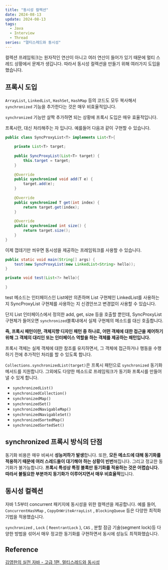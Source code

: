 ```yaml
---
title: "동시성 컬렉션"
date: 2024-08-13
update: 2024-08-13
tags:
  - Java
  - Interview
  - Thread
series: "멀티스레드와 동시성"
---
```


컬렉션 프레임워크는 원자적인 연산이 아니고 여러 연산이 들어가 있기 때문에 멀티 스레드 상황에서 문제가 생깁니다. 따라서 동시성 컬렉션을 만들기 위해
여러가지 도입을 했습니다.

## 프록시 도입

`ArrayList`, `LinkedList`, `HashSet`, `HashMap` 등의 코드도 모두 복사해서 `synchronized` 기능을 추가한다는 것은 매우 비효율적입니다.

`synchronized` 기능만 살짝 추가하면 되는 상황에 프록시 도입은 매우 효율적입니다.

프록시란, 대신 처리해주는 자 입니다. 예를들어 다음과 같이 구현할 수 있습니다.

```java
public class SyncProxyList<T> implements List<T>{
    
    private List<T> target;
    
    public SyncProxyList(List<T> target) {
        this.target = target;
    }
    
    @Override
    public synchronized void add(T e) {
        target.add(e);
    }
    
    @Override
    public synchronized T get(int index) {
        return target.get(index);
    }
    
    @Override
    public synchronized int size() {
        return target.size();
    }
}
```

이제 껍데기만 씌우면 동시성을 제공하는 프레임워크를 사용할 수 있습니다.

```java
public static void main(String[] args) {
    test(new SyncProxyList(new LinkedList<String> hello));
}

private void test(List<?> hello){
    
}
```

test 메소드는 인터페이스인 List에만 의존하며 List 구현체인 LinkedList를 사용하는 지 SyncProxyList 구현체를 사용하는 지 신경안쓰고 변경없이 사용할 수 있습니다.

단지 List 인터페이스에서 정의한 add, get, size 등을 호출할 뿐인데, SyncProxyList 구현체가 들어오면 `synchronized`블록내에서 실제 구현체의 메소드를 대신 호출합니다.

**즉, 프록시 패턴이란, 객체지향 디자인 패턴 중 하나로, 어떤 객체에 대한 접근을 제어하기 위해 그 객체의 대리인 또는 인터페이스 역할을 하는 객체를 제공하는 패턴입니다.** 

프록시 객체는 실제 객체에 대한 참조를 유지하면서, 그 객체에 접근하거나 행동을 수행하기 전에 추가적인 처리를 할 수 있도록 합니다.

`Collections.synchronizedList(target)`은 프록시 패턴으로 `synchronized` 동기화 메서드를 지원합니다. 그외에도 다양한 메소드로 프레임워크가 동기화 프록시를 만들어 낼 수 있게 합니다.

- `synchronizedList()`
- `synchronizedCollection()` 
- `synchronizedMap()` 
- `synchronizedSet()` 
- `synchronizedNavigableMap()` 
- `synchronizedNavigableSet()` 
- `synchronizedSortedMap()` 
- `synchronizedSortedSet()`

## synchronized 프록시 방식의 단점

동기화 비용은 매우 비싸서 **성능저하가 발생**합니다. 또한, **모든 메소드에 대해 동기화를 적용하기 때문에 여러 스레드들이 대기해야 하는 상황이 빈번**해집니다.
그리고 정교한 동기화가 불가능합니다. **프록시 특성상 특정 블록만 동기화를 적용하는 것은 어렵습니다. 따라서 불필요한 부분까지 동기화가 이루어지면서 매우 비효율적**입니다.

## 동시성 컬렉션

자바 1.5부터 concurrent 패키지에 동시성을 위한 컬렉션을 제공합니다.  예를 들어, `ConcurrentHashMap` , `CopyOnWriteArrayList` , `BlockingQueue` 등은 다양한 최적화 기법을 적용했습니다.

`synchronized` , `Lock` ( `ReentrantLock` ), `CAS` , 분할 잠금 기술(segment lock)등 다양한 방법을 섞어서 매우 정교한 동기화를 구현하면서 동시에 성능도 최적화했습니다.

## Reference

[김영한의 실전 자바 - 고급 1편, 멀티스레드와 동시성](https://inf.run/DqqWF)